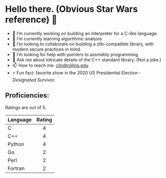 # Hello there. (Obvious Star Wars reference) 👋

- 🔭 I’m currently working on building an interpreter for a C-like language.
- 🌱 I’m currently learning algorithmic analysis
- 👯 I’m looking to collaborate on building a zlib-compatible library, with modern secure practices in mind.
- 🤔 I’m looking for help with pointers to assmebly programming
- 💬 Ask me about intricate details of the C++ standard library. (Not a joke.)
- 📫 How to reach me: clin@rollins.edu
- ⚡ Fun fact: favorite show in the 2020 US Presidential Election - _Designated Survivor_.

## Proficiencies:

Ratings are out of 5.

|Language|Rating|
------|:----:
|C      |4|
|C++    |4|
|Python |4|
|Go     |2|
|Perl   |2|
|Fortran|2|

